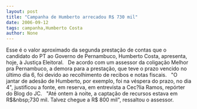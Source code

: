 ```yaml
---
layout: post
title: "Campanha de Humberto arrecadou R$ 730 mil"
date: 2006-09-12
tags: campanha,Humberto Costa
author: None
---
```

Esse é o valor aproximado da segunda prestação de contas que&nbsp;o candidato do PT ao Governo de Pernambuco, Humberto Costa, apresenta, hoje, à Justiça Eleitoral.
&nbsp;
De acordo com&nbsp;um assessor da coligação Melhor pra Pernambuco,&nbsp;a demora para a prestação, que teve o prazo vencido no último dia 6, foi devido ao recolhimento de recibos e notas fiscais. 
&nbsp;
\"O jantar de adesão de Humberto, por exemplo, foi na véspera do prazo, no dia 4\", justificou a fonte, em reserva, em entrevista a Cec?lia Ramos, repórter do Blog do JC. 
&nbsp;
\"Até ontem&nbsp;à noite, a&nbsp;captação de recursos estava em R$&nbsp;730 mil. Talvez chegue a R$ 800 mil\", ressaltou o assessor. 
&nbsp; 